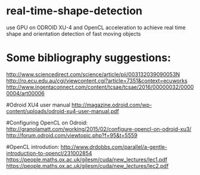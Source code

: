 # real-time-shape-detection
use GPU on ODROID XU-4 and OpenCL acceleration to achieve real time shape and orientation detection of fast moving objects

# Some bibliography suggestions:
http://www.sciencedirect.com/science/article/pii/003132039090053N
http://ro.ecu.edu.au/cgi/viewcontent.cgi?article=7351&context=ecuworks
http://www.ingentaconnect.com/content/tcsae/tcsae/2016/00000032/00000004/art00006

#Odroid XU4 user manual
http://magazine.odroid.com/wp-content/uploads/odroid-xu4-user-manual.pdf

#Configuring OpenCL on Odroid:
http://granolamatt.com/working/2015/02/configure-opencl-on-odroid-xu3/
http://forum.odroid.com/viewtopic.php?f=95&t=5559

#OpenCL introdution:
http://www.drdobbs.com/parallel/a-gentle-introduction-to-opencl/231002854
https://people.maths.ox.ac.uk/gilesm/cuda/new_lectures/lec1.pdf
https://people.maths.ox.ac.uk/gilesm/cuda/new_lectures/lec2.pdf
